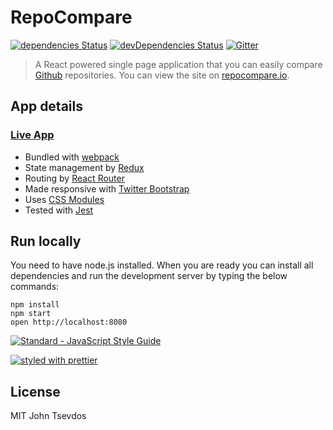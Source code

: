 # RepoCompare
[![dependencies Status](https://david-dm.org/tsevdos/repocompare/status.svg)](https://david-dm.org/tsevdos/repocompare)
[![devDependencies Status](https://david-dm.org/tsevdos/repocompare/dev-status.svg)](https://david-dm.org/tsevdos/repocompare?type=dev)
[![Gitter](https://img.shields.io/gitter/room/nwjs/nw.js.svg)](https://gitter.im/repocompare/Lobby)

> A React powered single page application that you can easily compare [Github](https://github.com) repositories. You can view the site on [repocompare.io](http://repocompare.io).

## App details

### [Live App](http://repocompare.io/)

* Bundled with [webpack](https://webpack.github.io/)
* State management by [Redux](http://redux.js.org/)
* Routing by [React Router](https://github.com/ReactTraining/react-router)
* Made responsive with [Twitter Bootstrap](http://getbootstrap.com/)
* Uses [CSS Modules](https://github.com/css-modules/css-modules)
* Tested with [Jest](https://facebook.github.io/jest/)

## Run locally

You need to have node.js installed. When you are ready you can install all dependencies and run the development server by typing the below commands:

```
npm install
npm start
open http://localhost:8080
```

[![Standard - JavaScript Style Guide](https://cdn.rawgit.com/feross/standard/master/badge.svg)](https://github.com/feross/standard)

[![styled with prettier](https://img.shields.io/badge/styled_with-prettier-ff69b4.svg)](https://github.com/prettier/prettier)

## License

MIT John Tsevdos

